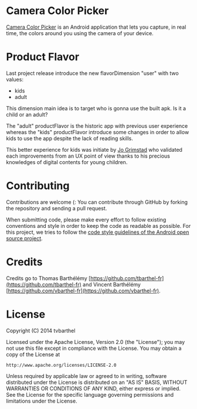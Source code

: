 # Camera Color Picker

[Camera Color Picker](http://tvbarthel.github.io/CameraColorPicker/) is an Android application that lets you capture, in real time, the colors around you using the camera of your device.

Product Flavor
=======
Last project release introduce the new flavorDimension "user" with two values:
- kids
- adult

This dimension main idea is to target who is gonna use the built apk. Is it a child or
an adult?

The "adult" productFlavor is the historic app with previous user
experience whereas the "kids" productFlavor introduce some changes in order to
allow kids to use the app despite the lack of reading skills.

This better experience for kids was initiate by [Jo Grimstad](https://github.com/jogrimst)
who validated each improvements from an UX point of view thanks to his precious
knowledges of digital contents for young children.


Contributing
=======
Contributions are welcome (: You can contribute through GitHub by forking the repository and sending a pull request.

When submitting code, please make every effort to follow existing conventions and style in order to keep the code as readable as possible. For this project, we tries to follow the [code style guidelines of the Android open source project](https://source.android.com/source/code-style.html).

Credits
========
Credits go to Thomas Barthélémy [https://github.com/tbarthel-fr](https://github.com/tbarthel-fr) and Vincent Barthélémy [https://github.com/vbarthel-fr](https://github.com/vbarthel-fr).

License
=====================
Copyright (C) 2014 tvbarthel

Licensed under the Apache License, Version 2.0 (the "License");
you may not use this file except in compliance with the License.
You may obtain a copy of the License at

    http://www.apache.org/licenses/LICENSE-2.0

Unless required by applicable law or agreed to in writing, software
distributed under the License is distributed on an "AS IS" BASIS,
WITHOUT WARRANTIES OR CONDITIONS OF ANY KIND, either express or implied.
See the License for the specific language governing permissions and
limitations under the License.
